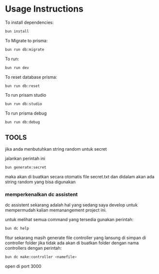 # Usage Instructions

To install dependencies:

```sh
bun install
```

To Migrate to prisma:

```sh
bun run db:migrate
```

To run:

```sh
bun run dev
```

To reset database prisma:

```sh
bun run db:reset
```

To run prisam studio

```sh
bun run db:studio
```

To run prisma debug

```sh
bun run db:debug
```

## TOOLS

jika anda menbutuhkan string random untuk secret

jalankan perintah ini

```sh
bun generate:secret
```

maka akan di buatkan secara otomatis file secret.txt dan didalam akan ada string random yang bisa digunakan

### memperkenalkan dc assistent

dc assistent sekarang adalah hal yang sedang saya develop untuk mempermudah kalian memanangement project ini.

untuk melihat semua command yang tersedia gunakan perintah:

```sh
bun dc help
```

fitur sekarang masih generate file controller yang lansung di simpan di controller folder jika tidak ada akan di buatkan folder dengan nama controllers dengan perintah:

```sh
bun dc make:controller <namefile>
```

open di port 3000
